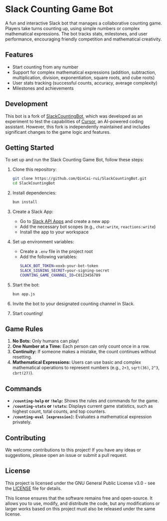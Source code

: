 # Slack Counting Game Bot

A fun and interactive Slack bot that manages a collaborative counting game. Players take turns counting up, using simple numbers or complex mathematical expressions. The bot tracks stats, milestones, and user performance, encouraging friendly competition and mathematical creativity.

## Features

- Start counting from any number
- Support for complex mathematical expressions (addition, subtraction, multiplication, division, exponentiation, square roots, and cube roots)
- User stats tracking (successful counts, accuracy, average complexity)
- Milestones and achievements

## Development

This bot is a fork of [SlackCountingBot](https://github.com/carmex/SlackCountingBot), which was developed as an experiment to test the capabilities of [Cursor](https://www.cursor.so/), an AI-powered coding assistant. However, this fork is independently maintained and includes significant changes to the game logic and features.

## Getting Started

To set up and run the Slack Counting Game Bot, follow these steps:

1. Clone this repository:
   ```bash
   git clone https://github.com/QinCai-rui/SlackCountingBot.git
   cd SlackCountingBot
   ```

2. Install dependencies:
   ```bash
   bun install
   ```

3. Create a Slack App:
   - Go to [Slack API Apps](https://api.slack.com/apps) and create a new app
   - Add the necessary bot scopes (e.g., `chat:write`, `reactions:write`)
   - Install the app to your workspace

4. Set up environment variables:
   - Create a `.env` file in the project root
   - Add the following variables:
     ```bash
     SLACK_BOT_TOKEN=xoxb-your-bot-token
     SLACK_SIGNING_SECRET=your-signing-secret
     COUNTING_GAME_CHANNEL_ID=C0123456789
     ```

5. Start the bot:
   ```bash
   bun app.js
   ```

6. Invite the bot to your designated counting channel in Slack.

7. Start counting!

## Game Rules

1. **No Bots:** Only humans can play!
2. **One Number at a Time:** Each person can only count once in a row.
3. **Continuity:** If someone makes a mistake, the count continues without resetting.
4. **Mathematical Expressions:** Users can use basic and complex mathematical operations to represent numbers (e.g., `2+3`, `sqrt(36)`, `2^3`, `cbrt(27)`).

## Commands

- **`/counting-help` or `!help`:** Shows the rules and commands for the game.
- **`/counting-stats` or `!stats`:** Displays current game statistics, such as highest count, total counts, and top counters.
- **`/counting-eval [expression]`:** Evaluates a mathematical expression privately.

## Contributing

We welcome contributions to this project! If you have any ideas or suggestions, please open an issue or submit a pull request.

## License

This project is licensed under the GNU General Public License v3.0 - see the [LICENSE](LICENSE) file for details.

This license ensures that the software remains free and open-source. It allows you to use, modify, and distribute the code, but any modifications or larger works based on this project must also be released under the same license.

